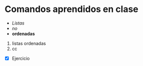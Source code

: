 # Comandos aprendidos en clase 
- *Listas*
- _no_ 
- **ordenadas** 

1. listas ordenadas
2. cc

- [x] Ejercicio
